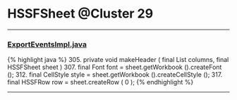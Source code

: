 # HSSFSheet @Cluster 29

***

### [ExportEventsImpl.java](https://searchcode.com/codesearch/view/122444114/)
{% highlight java %}
305. private void makeHeader ( final List<Field> columns, final HSSFSheet sheet )
307.     final Font font = sheet.getWorkbook ().createFont ();
312.     final CellStyle style = sheet.getWorkbook ().createCellStyle ();
317.     final HSSFRow row = sheet.createRow ( 0 );
{% endhighlight %}

***

